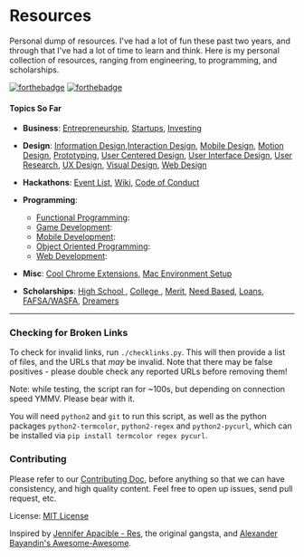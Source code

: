 Resources
=========

Personal dump of resources. I've had a lot of fun these past two years, and through that I've had a lot of time to learn and think. Here is my personal collection of resources, ranging from engineering, to programming, and scholarships.

[![forthebadge](http://forthebadge.com/badges/oooo-kill-em.svg)](http://forthebadge.com) [![forthebadge](http://forthebadge.com/badges/certified-cousin-terio.svg)](http://forthebadge.com)

#### Topics So Far

* **Business**: [Entrepreneurship](https://github.com/HackerCollective/resources/blob/gh-pages/Business/Entrepreneurship/README.md), [Startups](), [Investing](https://github.com/HackerCollective/resources/blob/gh-pages/Business/Investing/README.md)

* **Design**: [Information Design](https://github.com/HackerCollective/resources/blob/gh-pages/Design/informationdesign.md),[Interaction Design](https://github.com/HackerCollective/resources/blob/gh-pages/Design/interactiondesign.md), [Mobile Design](https://github.com/HackerCollective/resources/blob/gh-pages/Design/mobiledesign.md), [Motion Design](https://github.com/HackerCollective/resources/blob/gh-pages/Design/motiondesign.md), [Prototyping](https://github.com/HackerCollective/resources/blob/gh-pages/Design/prototyping.md), [User Centered Design](https://github.com/HackerCollective/resources/blob/gh-pages/Design/usercentereddesign.md), [User Interface Design](https://github.com/HackerCollective/resources/blob/gh-pages/Design/userinterfacedesign.md), [User Research](https://github.com/HackerCollective/resources/blob/gh-pages/Design/userresearch.md), [UX Design](https://github.com/HackerCollective/resources/blob/gh-pages/Design/uxdesign.md), [Visual Design](https://github.com/HackerCollective/resources/blob/gh-pages/Design/visualdesign.md), [Web Design](https://github.com/HackerCollective/resources/blob/gh-pages/Design/webdesign.md)

* **Hackathons**: [Event List](https://github.com/HackerCollective/resources/blob/gh-pages/Hackathons/EventList.md), [Wiki](), [Code of Conduct](https://github.com/HackerCollective/resources/blob/gh-pages/Hackathons/CodeofConduct.md) 

* **Programming**:
     - [Functional Programming](https://github.com/HackerCollective/resources/tree/gh-pages/Programming/Functional): []()
     - [Game Development](https://github.com/HackerCollective/resources/blob/gh-pages/Programming/Game%20Dev/GameDev.md):
     - [Mobile Development](https://github.com/HackerCollective/resources/tree/gh-pages/Programming/Mobile%20Dev):
     - [Object Oriented Programming](https://github.com/HackerCollective/resources/tree/gh-pages/Programming/Object%20Oriented):
     - [Web Development](https://github.com/HackerCollective/resources/tree/gh-pages/Programming/Web%20Development):
    
* **Misc**: [Cool Chrome Extensions](https://github.com/HackerCollective/resources/blob/gh-pages/Programming/ChromeExt.md), [Mac Environment Setup](https://github.com/HackerCollective/resources/blob/gh-pages/Programming/mac-environment.md)

* **Scholarships**: [ High School ](https://github.com/HackerCollective/resources/tree/gh-pages/School/Scholarships), [College ](https://github.com/HackerCollective/resources/tree/gh-pages/School/Scholarships), [Merit](https://github.com/HackerCollective/resources/tree/gh-pages/School/Scholarships), [Need Based](https://github.com/HackerCollective/resources/tree/gh-pages/School/Scholarships), [Loans](https://github.com/HackerCollective/resources/tree/gh-pages/School/Scholarships), [ FAFSA/WASFA](https://github.com/HackerCollective/resources/tree/gh-pages/School/Scholarships), [Dreamers](https://github.com/HackerCollective/resources/tree/gh-pages/School/Scholarships)
***


<!--
| Hackathons         | Scholarships    | General         | Business        | Web Development | Mobile Development | Gen. Programming   |
| :-------------:    | :-------------: | :-------------: | :-------------: | :-------------: | :-------------:    | :-------------:    |
| Hackathons list    | High School     |Chrome Extensions| Entrepreneurship| Frontend        | iOS                | Haskell            |
| HH Wiki            | College         |                 | Startups        | Backend         | Android            | Java               |
| Code of Conduct    | Merit           |                 | Investing       | Ruby on Rails   | Windows            | Python             |
|                    | Need Based      |                 |                 | Javascript      |                    | Ruby               |
|                    | Loans           |                 |                 |                 |                    |                    |
|                    | FAFSA / WASFA   |                 |                 |                 |                    |                    |
|                    | Dreamers        |                 |                 |                 |                    |                    |
|                    | General Guide   |                 |                 |                 |                    |                    |
-->


### Checking for Broken Links

To check for invalid links, run `./checklinks.py`. This will then provide a list of files, and the URLs that *may* be invalid. Note that there may be false positives - please double check any reported URLs before removing them!

Note: while testing, the script ran for ~100s, but depending on connection speed YMMV. Please bear with it.

You will need `python2` and `git` to run this script, as well as the python packages `python2-termcolor`, `python2-regex` and `python2-pycurl`, which can be installed via `pip install termcolor regex pycurl`.

### Contributing
Please refer to our [Contributing Doc](https://github.com/mrcoven94/resources/blob/gh-pages/CONTRIBUTING.md), before anything so that we can have consistency, and high quality content. Feel free to open up issues, send pull request, etc.

License: [MIT License](https://github.com/mrcoven94/resources/blob/gh-pages/LICENSE.md)

Inspired by [Jennifer Apacible - Res](https://github.com/japacible/res), the original gangsta, and [Alexander Bayandin's Awesome-Awesome](https://github.com/bayandin/awesome-awesomeness). 
